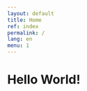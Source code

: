```yaml
---
layout: default
title: Home
ref: index
permalink: /
lang: en
menu: 1
---
```


Hello World!
===========